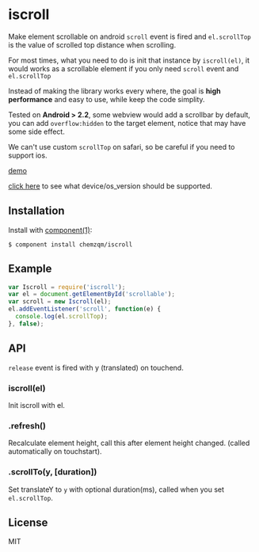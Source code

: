 # iscroll

Make element scrollable on android `scroll` event is fired and `el.scrollTop` is the value of scrolled top distance when scrolling.

For most times, what you need to do is init that instance by `iscroll(el)`, it would works as a scrollable element if you only need `scroll` event and `el.scrollTop`

Instead of making the library works every where, the goal is **high performance** and easy to use, while keep the code simplity.

Tested on **Android > 2.2**, some webview would add a scrollbar by default, you can add `overflow:hidden` to the target element, notice that may have some side effect.

We can't use custom `scrollTop` on safari, so be careful if you need to support ios.

[demo](http://chemzqm.github.io/iscroll/)

[click here](https://github.com/chemzqm/iscroll/blob/master/supported.tsv) to see what device/os_version should be supported.

## Installation

Install with [component(1)](http://component.io):

    $ component install chemzqm/iscroll

## Example


```js
var Iscroll = require('iscroll');
var el = document.getElementById('scrollable');
var scroll = new Iscroll(el);
el.addEventListener('scroll', function(e) {
  console.log(el.scrollTop);
}, false);
```

## API

`release` event is fired with y (translated) on touchend.

### iscroll(el)

Init iscroll with el.

### .refresh()

Recalculate element height, call this after element height changed. (called automatically on touchstart).

### .scrollTo(y, [duration])

Set translateY to `y` with optional duration(ms), called when you set `el.scrollTop`.

## License

MIT

